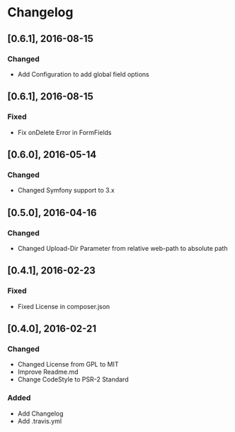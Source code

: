 # Changelog

## [0.6.1], 2016-08-15

### Changed

 * Add Configuration to add global field options

## [0.6.1], 2016-08-15

### Fixed

 * Fix onDelete Error in FormFields

## [0.6.0], 2016-05-14

### Changed

 * Changed Symfony support to 3.x

## [0.5.0], 2016-04-16

### Changed

 * Changed Upload-Dir Parameter from relative web-path to absolute path

## [0.4.1], 2016-02-23

### Fixed

 * Fixed License in composer.json

## [0.4.0], 2016-02-21

### Changed

 * Changed License from GPL to MIT
 * Improve Readme.md
 * Change CodeStyle to PSR-2 Standard
 
### Added

 * Add Changelog
 * Add .travis.yml